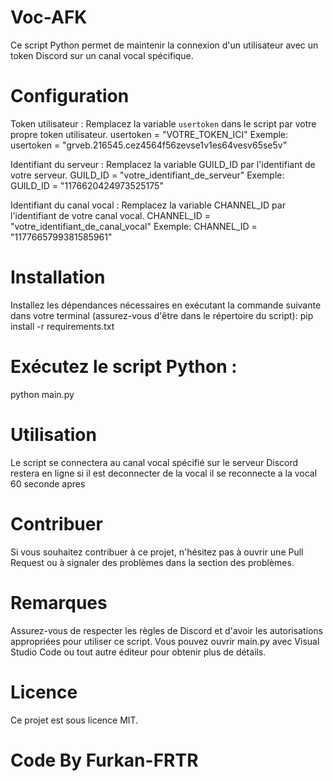 # Voc-AFK 
Ce script Python permet de maintenir la connexion d'un utilisateur avec un token Discord sur un canal vocal spécifique.

# Configuration
Token utilisateur : Remplacez la variable `usertoken` dans le script par votre propre token utilisateur.
usertoken = "VOTRE_TOKEN_ICI"
Exemple: usertoken = "grveb.216545.cez4564f56zevse1v1es64vesv65se5v"

Identifiant du serveur : Remplacez la variable GUILD_ID par l'identifiant de votre serveur.
GUILD_ID = "votre_identifiant_de_serveur"
Exemple: GUILD_ID = "1176620424973525175"

Identifiant du canal vocal : Remplacez la variable CHANNEL_ID par l'identifiant de votre canal vocal.
CHANNEL_ID = "votre_identifiant_de_canal_vocal"
Exemple: CHANNEL_ID = "1177665799381585961"

# Installation
Installez les dépendances nécessaires en exécutant la commande suivante dans votre terminal 
(assurez-vous d'être dans le répertoire du script):
pip install -r requirements.txt

# Exécutez le script Python :
python main.py

# Utilisation
Le script se connectera au canal vocal spécifié sur le serveur Discord restera en ligne si il est deconnecter de la vocal il se reconnecte a la vocal 60 seconde apres

# Contribuer
Si vous souhaitez contribuer à ce projet, n'hésitez pas à ouvrir une Pull Request ou à signaler des problèmes dans la section des problèmes.

# Remarques
Assurez-vous de respecter les règles de Discord et d'avoir les autorisations appropriées pour utiliser ce script. 
Vous pouvez ouvrir main.py avec Visual Studio Code ou tout autre éditeur pour obtenir plus de détails.

# Licence
Ce projet est sous licence MIT.

# Code By Furkan-FRTR
